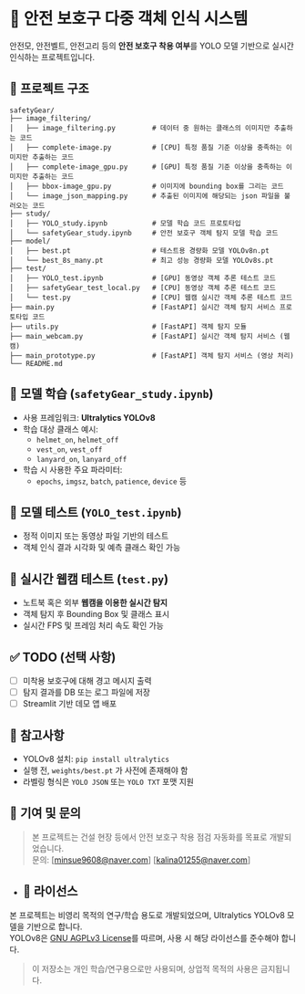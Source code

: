 # 🦺 안전 보호구 다중 객체 인식 시스템

안전모, 안전벨트, 안전고리 등의 **안전 보호구 착용 여부**를 YOLO 모델 기반으로 실시간 인식하는 프로젝트입니다.

## 📁 프로젝트 구조

```plaintext
safetyGear/
├── image_filtering/
│   ├── image_filtering.py         # 데이터 중 원하는 클래스의 이미지만 추출하는 코드
│   ├── complete-image.py          # [CPU] 특정 품질 기준 이상을 충족하는 이미지만 추출하는 코드
│   ├── complete-image_gpu.py      # [GPU] 특정 품질 기준 이상을 충족하는 이미지만 추출하는 코드
│   ├── bbox-image_gpu.py          # 이미지에 bounding box를 그리는 코드
│   └── image_json_mapping.py      # 추출된 이미지에 해당되는 json 파일을 불러오는 코드
├── study/
│   ├── YOLO_study.ipynb           # 모델 학습 코드 프로토타입
│   └── safetyGear_study.ipynb     # 안전 보호구 객체 탐지 모델 학습 코드
├── model/
│   ├── best.pt                    # 테스트용 경량화 모델 YOLOv8n.pt
│   └── best_8s_many.pt            # 최고 성능 경량화 모델 YOLOv8s.pt
├── test/
│   ├── YOLO_test.ipynb            # [GPU] 동영상 객체 추론 테스트 코드
│   ├── safetyGear_test_local.py   # [CPU] 동영상 객체 추론 테스트 코드
│   └── test.py                    # [CPU] 웹캠 실시간 객체 추론 테스트 코드
├── main.py                        # [FastAPI] 실시간 객체 탐지 서비스 프로토타입 코드
├── utils.py                       # [FastAPI] 객체 탐지 모듈
├── main_webcam.py                 # [FastAPI] 실시간 객체 탐지 서비스 (웹캠)
├── main_prototype.py              # [FastAPI] 객체 탐지 서비스 (영상 처리)
└── README.md
```

## 🔧 모델 학습 (`safetyGear_study.ipynb`)

- 사용 프레임워크: **Ultralytics YOLOv8**
- 학습 대상 클래스 예시:
  - `helmet_on`, `helmet_off`
  - `vest_on`, `vest_off`
  - `lanyard_on`, `lanyard_off`
- 학습 시 사용한 주요 파라미터:
  - `epochs`, `imgsz`, `batch`, `patience`, `device` 등

## 🧪 모델 테스트 (`YOLO_test.ipynb`)

- 정적 이미지 또는 동영상 파일 기반의 테스트
- 객체 인식 결과 시각화 및 예측 클래스 확인 가능

## 🎥 실시간 웹캠 테스트 (`test.py`)

- 노트북 혹은 외부 **웹캠을 이용한 실시간 탐지**
- 객체 탐지 후 Bounding Box 및 클래스 표시
- 실시간 FPS 및 프레임 처리 속도 확인 가능

## ✅ TODO (선택 사항)

- [ ] 미착용 보호구에 대해 경고 메시지 출력
- [ ] 탐지 결과를 DB 또는 로그 파일에 저장
- [ ] Streamlit 기반 데모 앱 배포

## 📝 참고사항

- YOLOv8 설치: `pip install ultralytics`
- 실행 전, `weights/best.pt` 가 사전에 존재해야 함
- 라벨링 형식은 `YOLO JSON` 또는 `YOLO TXT` 포맷 지원

## 📌 기여 및 문의

> 본 프로젝트는 건설 현장 등에서 안전 보호구 착용 점검 자동화를 목표로 개발되었습니다.  
> 문의: [minsue9608@naver.com] [kalina01255@naver.com]

- ## 📄 라이선스

본 프로젝트는 비영리 목적의 연구/학습 용도로 개발되었으며, Ultralytics YOLOv8 모델을 기반으로 합니다.  
YOLOv8은 [GNU AGPLv3 License](https://www.gnu.org/licenses/agpl-3.0.html)를 따르며, 사용 시 해당 라이선스를 준수해야 합니다.

> 이 저장소는 개인 학습/연구용으로만 사용되며, 상업적 목적의 사용은 금지됩니다.
